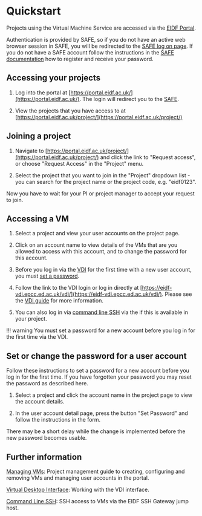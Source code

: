 # Quickstart

Projects using the Virtual Machine Service are accessed via the [EIDF Portal](https://portal.eidf.ac.uk/).

Authentication is provided by SAFE, so if you do not have an active web browser session in SAFE, you will be redirected to the [SAFE log on page](https://safe.epcc.ed.ac.uk).
If you do not have a SAFE account follow the instructions in the [SAFE documentation](https://epcced.github.io/safe-docs/safe-for-users/) how to register and receive your password.

## Accessing your projects

1. Log into the portal at [https://portal.eidf.ac.uk/](https://portal.eidf.ac.uk/).
   The login will redirect you to the [SAFE](https://safe.epcc.ed.ac.uk/).

1. View the projects that you have access to
   at [https://portal.eidf.ac.uk/project/](https://portal.eidf.ac.uk/project/)

## Joining a project

1. Navigate to [https://portal.eidf.ac.uk/project/](https://portal.eidf.ac.uk/project/)
   and click the link to "Request access", or choose "Request Access" in the "Project" menu.

1. Select the project that you want to join in the "Project" dropdown list -
   you can search for the project name or the project code, e.g. "eidf0123".

Now you have to wait for your PI or project manager to accept your request to join.

## Accessing a VM

1. Select a project and view your user accounts on the project page.

1. Click on an account name to view details of the VMs that are you allowed to access with this account, and to change the password for this account.

1. Before you log in via the [VDI](../../access/virtualmachines-vdi.md#navigating-the-eidf-vdi) for the first time with a new user account, you must [set a password](../../services/virtualmachines/quickstart.md#set-or-change-the-password-for-a-user-account).

1. Follow the link to the VDI login or log in directly at [https://eidf-vdi.epcc.ed.ac.uk/vdi/](https://eidf-vdi.epcc.ed.ac.uk/vdi/).
   Please see the [VDI guide](../../access/virtualmachines-vdi.md#navigating-the-eidf-vdi) for more information.

1. You can also log in via [command line SSH](../../access/ssh.md) via the if this is available in your project.

!!! warning
    You must set a password for a new account before you log in for the first time via the VDI.

## Set or change the password for a user account

Follow these instructions to set a password for a new account before you log in for the first time.
If you have forgotten your password you may reset the password as described here.

1. Select a project and click the account name in the project page to view the account details.

1. In the user account detail page, press the button "Set Password"
   and follow the instructions in the form.

There may be a short delay while the change is implemented before the new password becomes usable.

## Further information

[Managing VMs](./docs.md): Project management guide to creating, configuring and removing VMs and managing user accounts in the portal.

[Virtual Desktop Interface](../../access/virtualmachines-vdi.md): Working with the VDI interface.

[Command Line SSH](../../access/ssh.md): SSH access to VMs via the EIDF SSH Gateway jump host.

